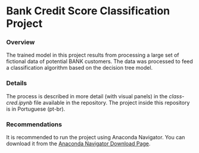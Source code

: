 # Bank Credit Score Classification Project

### Overview

The trained model in this project results from processing a large set of fictional data of potential BANK customers. The data was processed to feed a classification algorithm based on the decision tree model.

### Details

The process is described in more detail (with visual panels) in the *class-cred.ipynb* file available in the repository. The project inside this repository is in Portuguese (pt-br).

### Recommendations

It is recommended to run the project using Anaconda Navigator. You can download it from the [Anaconda Navigator Download Page](https://www.anaconda.com/products/distribution).
